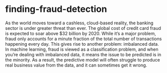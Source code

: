 # finding-fraud-detection
As the world moves toward a cashless, cloud-based reality, the banking sector is under greater threat than ever. The global cost of credit card fraud is expected to soar above $32 billion by 2020. While it’s a major problem, fraud only accounts for a minute fraction of the total number of transactions happening every day. This gives rise to another problem: imbalanced data. In machine learning, fraud is viewed as a classification problem, and when you’re dealing with imbalanced data, it means the issue to be predicted is in the minority. As a result, the predictive model will often struggle to produce real business value from the data, and it can sometimes get it wrong.

